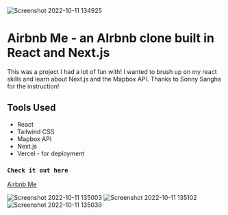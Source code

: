 ![Screenshot 2022-10-11 134925](https://user-images.githubusercontent.com/103011750/195163952-ed8f3669-bf07-4b81-b8ef-696e4c4ec7c3.png)



# Airbnb Me - an AIrbnb clone built in React and Next.js

This was a project I had a lot of fun with! I wanted to brush up on my react skills and learn about Next.js and the Mapbox API. Thanks to Sonny Sangha for the instruction!

## Tools Used

- React
- Tailwind CSS
- Mapbox API
- Next.js
- Vercel - for deployment

### `Check it out here`
[Airbnb Me](https://airbnb-clone-react-nextjs-phi.vercel.app/)

![Screenshot 2022-10-11 135003](https://user-images.githubusercontent.com/103011750/195164002-691341ac-888c-4e3b-901a-a0a0640ee17a.png)
![Screenshot 2022-10-11 135102](https://user-images.githubusercontent.com/103011750/195164012-afc9b00d-c459-410d-9cad-8d6c33016fce.png)
![Screenshot 2022-10-11 135039](https://user-images.githubusercontent.com/103011750/195164017-9251187e-76be-4637-a5f2-0fdf693f22f6.png)

